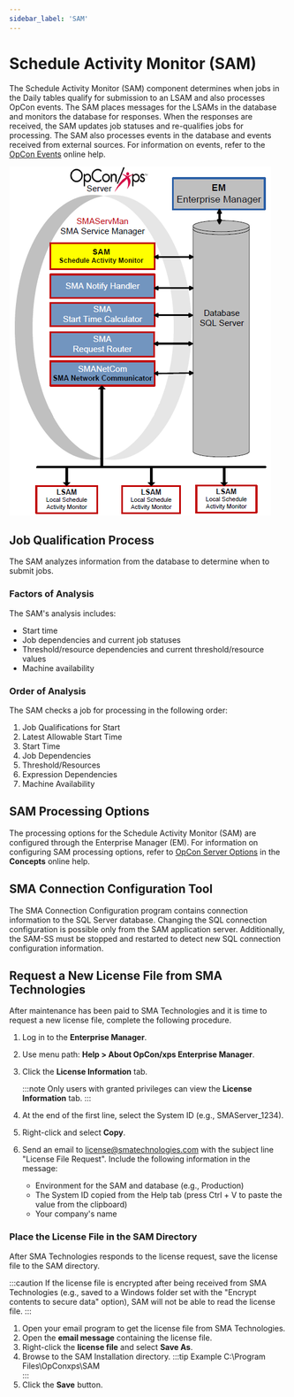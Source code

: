 ```yaml
---
sidebar_label: 'SAM'
---
```


# Schedule Activity Monitor (SAM)

The Schedule Activity Monitor (SAM) component determines when jobs in the Daily tables qualify for submission to an LSAM and also processes OpCon events. The SAM places messages for the LSAMs in the database and monitors the database for responses. When the responses are received, the SAM updates job statuses and re-qualifies jobs for processing. The SAM also processes events in the database and events received from external sources. For information on events, refer to the [OpCon Events](/events/introduction) online help.

![Schedule Activity Monitor](../Resources/Images/Server-Programs/samconfig.png "Schedule Activity Monitor")

## Job Qualification Process

The SAM analyzes information from the database to determine when to submit jobs.

### Factors of Analysis

The SAM's analysis includes:

- Start time
- Job dependencies and current job statuses
- Threshold/resource dependencies and current threshold/resource values
- Machine availability

### Order of Analysis

The SAM checks a job for processing in the following order:

1. Job Qualifications for Start
2. Latest Allowable Start Time
3. Start Time
4. Job Dependencies
5. Threshold/Resources
6. Expression Dependencies
7. Machine Availability

## SAM Processing Options

The processing options for the Schedule Activity Monitor (SAM) are configured through the Enterprise Manager (EM). For information on configuring SAM processing options, refer to [OpCon Server Options](../administration/server-options.md) in the **Concepts** online help.

## SMA Connection Configuration Tool

The SMA Connection Configuration program contains connection information to the SQL Server database. Changing the SQL connection configuration is possible only from the SAM application server. Additionally, the SAM-SS must be stopped and restarted to detect new SQL connection configuration information.

## Request a New License File from SMA Technologies

After maintenance has been paid to SMA Technologies and it is time to request a new license file, complete the following procedure.

1. Log in to the **Enterprise Manager**.
2. Use menu path: **Help \> About OpCon/xps Enterprise Manager**.
3. Click the **License Information** tab.

    :::note
    Only users with granted privileges can view the **License Information** tab.
    :::

4. At the end of the first line, select the System ID (e.g., SMAServer_1234).
5. Right-click and select **Copy**.
6. Send an email to <license@smatechnologies.com> with the subject line "License File Request". Include the following information in the message:

    - Environment for the SAM and database (e.g., Production)
    - The System ID copied from the Help tab (press Ctrl + V to paste the value from the clipboard)
    - Your company's name

### Place the License File in the SAM Directory

After SMA Technologies responds to the license request, save the license file to the SAM directory.

:::caution
If the license file is encrypted after being received from SMA Technologies (e.g., saved to a Windows folder set with the "Encrypt contents to secure data" option), SAM will not be able to read the license file.
:::

1. Open your email program to get the license file from SMA Technologies.
2. Open the **email message** containing the license file.
3. Right-click the **license file** and select **Save As**.
4. Browse to the SAM Installation directory.
    :::tip Example
    C:\Program Files\OpConxps\SAM\
    :::
5. Click the **Save** button.

